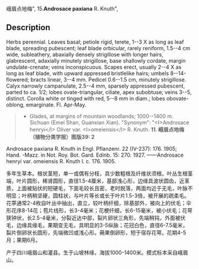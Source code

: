 峨眉点地梅",
15.**Androsace paxiana** R. Knuth",

## Description
Herbs perennial. Leaves basal; petiole rigid, terete, 1--3 X as long as leaf blade, spreading pubescent; leaf blade orbicular, rarely reniform, 1.5--4 cm wide, subleathery, abaxially densely strigillose with longer hairs, glabrescent, adaxially minutely strigillose, base shallowly cordate, margin undulate-crenate; veins inconspicuous. Scapes erect, usually 2--4 X as long as leaf blade, with upward appressed bristlelike hairs; umbels 8--14-flowered; bracts linear, 3--4 mm. Pedicel 0.6--1.5 cm, minutely strigillose. Calyx narrowly campanulate, 2.5--4 mm, sparsely appressed pubescent, parted to ca. 1/2; lobes ovate-triangular, ciliate, apex subobtuse; veins 3--5, distinct. Corolla white or tinged with red, 5--8 mm in diam.; lobes obovate-oblong, emarginate. Fl. Apr-May.

> * Glades, at margins of mountain woodlands; 1000--1400 m. Sichuan (Emei Shan, Guanxian Xian).
  "Synonym": "&lt;I&gt;Androsace henryi&lt;/I&gt; Oliver var. &lt;I&gt;omeiensis&lt;/I&gt; R. Knuth.
**11. 峨眉点地梅（植物分类学报）图版39: 2**

Androsace paxiana R. Knuth in Engl. Pflanzenr. 22 (IV-237): 176. 1905; Hand. -Mazz. in Not. Roy. Bot. Gard. Edinb. 15: 270. 1927. ——Androsace henryi var. omeiensis R. Knuth l. c. 176. 1905.

多年生草本。根状茎短，单一或偶有分枝，具少数粗根及纤维状须根。叶丛生根茎端，叶片圆形，稀肾圆形，直径1.5-4厘米，基部浅心形，边缘具波状圆齿，近革质，上面被贴伏的短硬毛，下面毛较长且密，老时脱落，两面均近于无毛，叶脉不明显；叶柄稍坚硬，圆柱状，与叶片等长或长于叶片1.5-3倍，被开展的疏柔毛。花葶通常2-4枚自叶丛中抽出，直立，较叶柄纤细，除基部外，被向上的伏毛；伞形花序8-14花；苞片线形，长3-4毫米；花梗纤细，长6-15毫米，被小伏毛；花萼狭钟状，长2.5-4毫米，分裂近达中部，裂片卵状三角形，先端稍钝，外面被伏毛，边缘具缘毛，果期变无毛，具明显的3-5纵脉；花冠白色，直径6-7.5毫米，裂片倒卵状长圆形，先端微凹或浅心形。蒴果倒卵形，短于宿存花萼。花期4-5月；果期6月。

产于四川峨眉山和灌县。生于山坡林缘，海拔1000-1400米。模式标本采自峨眉山。
